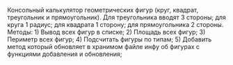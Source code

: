Консольный калькулятор геометрических фигур (круг, квадрат, треугольник и прямоугольник). Для треугольника вводят 3 стороны; для  круга 1 радиус; для квадрата 1 сторону; для прямоугольника 2 стороны.
Методы: 1) Вывод всех фигур в списке;
2) Площадь всех фигур;
3) Периметр всех фигур;
4) Подсчитать фигуры по типам;
5) Добавить метод который обновляет в хранимом файле инфу об фигурах с функциями добавления и обновления;